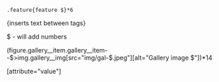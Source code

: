 `.feature{feature $}*6`

{inserts text between tags}

$ - will add numbers

(figure.gallery__item.gallery__item--$>img.gallery__img[src="img/gal-$.jpeg"][alt="Gallery image $"])*14

[attribute="value"]